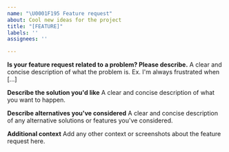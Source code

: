 ```yaml
---
name: "\U0001F195 Feature request"
about: Cool new ideas for the project
title: "[FEATURE]"
labels: ''
assignees: ''

---
```


<!--  Ask David for help you to contribute https://calendly.com/argilla-office-hours/30min or feel free to submit a pull request straight away: https://github.com/argilla-io/argilla/pulls If you'd like to discuss your feature request or specific needs with our product team, contact Natalia Elvira in our slack community or book a slot with her: https://calendly.com/natalia-elvira/30min -->

**Is your feature request related to a problem? Please describe.**
A clear and concise description of what the problem is. Ex. I'm always frustrated when [...]

**Describe the solution you'd like**
A clear and concise description of what you want to happen.

**Describe alternatives you've considered**
A clear and concise description of any alternative solutions or features you've considered.

**Additional context**
Add any other context or screenshots about the feature request here.
